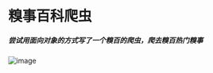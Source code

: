 # 糗事百科爬虫
##### 尝试用面向对象的方式写了一个糗百的爬虫，爬去糗百热门糗事

![image](Qiubai_spider/screenshots/QQ20151227-0@2x.jpg)

